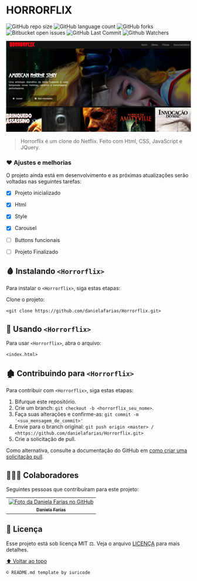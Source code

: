 # HORRORFLIX

![GitHub repo size](https://img.shields.io/github/repo-size/danielafarias/Horrorflix?style=for-the-badge)
![GitHub language count](https://img.shields.io/github/languages/count/danielafarias/Horrorflix?style=for-the-badge)
![GitHub forks](https://img.shields.io/chocolatey/dt/Horrorflix?style=for-the-badge)
![Bitbucket open issues](https://img.shields.io/bitbucket/issues/danielafarias/Horrorflix?style=for-the-badge)
![GitHub Last Commit](https://img.shields.io/github/last-commit/danielafarias/Horrorflix?style=for-the-badge)
![Github Watchers](https://img.shields.io/github/watchers/danielafarias/Horrorflix?style=for-the-badge)

![horrorflix](img/horrorflix-screenshot.png)


> Horrorflix é um clone do Netflix. Feito com Html, CSS, JavaScript e JQuery.

### ❤️ Ajustes e melhorias

O projeto ainda está em desenvolvimento e as próximas atualizações serão voltadas nas seguintes tarefas:

- [x] Projeto inicializado
- [x] Html
- [x] Style
- [x] Carousel
- [ ] Buttons funcionais
- [ ] Projeto Finalizado


## 🩸 Instalando `<Horrorflix>`

Para instalar o `<Horrorflix>`, siga estas etapas:

Clone o projeto:
```
<git clone https://github.com/danielafarias/Horrorflix.git>
```

## 🔪 Usando `<Horrorflix>`

Para usar `<Horrorflix>`, abra o arquivo:

```
<index.html>
```


## 🏚 Contribuindo para `<Horrorflix>`

Para contribuir com `<Horrorflix>`, siga estas etapas:

1. Bifurque este repositório.
2. Crie um branch: `git checkout -b <horrorflix_seu_nome>`.
3. Faça suas alterações e confirme-as: `git commit -m '<sua_mensagem_de_commit>'`
4. Envie para o branch original: `git push origin <master> / <https://github.com/danielafarias/Horrorflix.git>`
5. Crie a solicitação de pull.

Como alternativa, consulte a documentação do GitHub em [como criar uma solicitação pull](https://help.github.com/en/github/collaborating-with-issues-and-pull-requests/creating-a-pull-request).

## 🧛🏻‍♀️ Colaboradores

Seguintes pessoas que contribuíram para este projeto:

<table>
  <tr>
    <td align="center">
      <a href="https://github.com/danielafarias">
        <img src="https://avatars.githubusercontent.com/u/79869120?v=4" width="100px;" alt="Foto da Daniela Farias no GitHub"/><br>
        <sub>
          <b>Daniela Farias</b>
        </sub>
      </a>
    </td>
    
  </tr>
</table>

## 📜 Licença

Esse projeto está sob licença MIT ⚖️. Veja o arquivo [LICENÇA](LICENSE.md) para mais detalhes.

[⬆ Voltar ao topo](#horrorflix)<br>

```
© README.md template by iuricode
```
